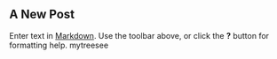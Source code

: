 ## A New Post

Enter text in [Markdown](http://daringfireball.net/projects/markdown/). Use the toolbar above, or click the **?** button for formatting help.
mytreesee